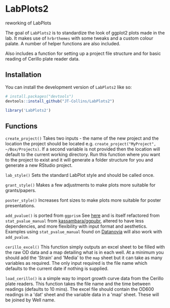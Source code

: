 # LabPlots2
reworking of LabPlots

The goal of `LabPlots2` is to standardize the look of ggplot2 plots made in the lab. It makes use of `hrbrthemes` with some tweaks and a custom colour palate. A number of helper functions are also included.

Also includes a function for setting up a project file structure and for basic reading of Cerillo plate reader data.

## Installation

You can install the development version of `LabPlots2` like so:

``` r
# install.packages("devtools")
devtools::install_github("JT-Collins/LabPlots2")

library('LabPlots2')
```
## Functions

`create_project()` Takes two inputs - the name of the new project and the location the project should be located e.g. `create_project("MyProject", ~/Box/Projects)`. If a second variable is not provided then the location will default to the current working directory. Run this function where you want to the project to exist and it will generate a folder structure for you and generate a new RStudio project. 

`lab_style()` Sets the standard LabPlot style and should be called once.  

`grant_style()` Makes a few adjustments to make plots more suitable for grants/papers.

`poster_style()` Increases font sizes to make plots more suitable for poster presentations.

`add_pvalue()` is ported from `ggprism` See [here](https://csdaw.github.io/ggprism/articles/pvalues.html) and is itself refactored from  `stat_pvalue_manual` from [kassambara/ggpubr](https://github.com/kassambara/ggpubr), altered to have less dependencies, and more flexibility with input format and aesthetics. Examples using `stat_pvalue_manual` found on [Datanovia](https://www.datanovia.com/en/?s=p-value&search-type=default) will also work with `add_pvalue`.  

`cerillo_excel()` This function simply outputs an excel sheet to be filled with the raw OD data and a map detailing what is in each well. At a minimum you should add the 'Strain' and 'Media' to the `map` sheet but it can take as many variables as required. The only input required is the file name which defaults to the current date if nothing is supplied.

`load_cerillo()` is a simple way to import growth curve data from the Cerillo plate readers. This function takes the file name and the time between readings (defaults to 10 mins). The excel file should contain the OD600 readings in a 'dat' sheet and the variable data in a 'map' sheet. These will be joined by Well name.  
